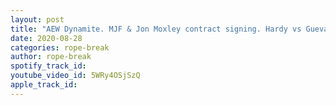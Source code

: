 ```yaml
---
layout: post
title: "AEW Dynamite. MJF & Jon Moxley contract signing. Hardy vs Guevara tables match. Page turns heel??"
date: 2020-08-28
categories: rope-break
author: rope-break
spotify_track_id: 
youtube_video_id: 5WRy4OSjSzQ
apple_track_id: 
---
```

